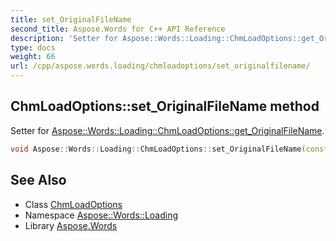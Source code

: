 ```yaml
---
title: set_OriginalFileName
second_title: Aspose.Words for C++ API Reference
description: 'Setter for Aspose::Words::Loading::ChmLoadOptions::get_OriginalFileName.'
type: docs
weight: 66
url: /cpp/aspose.words.loading/chmloadoptions/set_originalfilename/
---
```

## ChmLoadOptions::set_OriginalFileName method


Setter for [Aspose::Words::Loading::ChmLoadOptions::get_OriginalFileName](../get_originalfilename/).

```cpp
void Aspose::Words::Loading::ChmLoadOptions::set_OriginalFileName(const System::String &value)
```

## See Also

* Class [ChmLoadOptions](../)
* Namespace [Aspose::Words::Loading](../../)
* Library [Aspose.Words](../../../)
